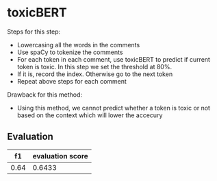 # toxicBERT

Steps for this step:
* Lowercasing all the words in the comments
* Use spaCy to tokenize the comments
* For each token in each comment, use toxicBERT to predict if current token is toxic. In this step we set the threshold at 80%.
* If it is, record the index. Otherwise go to the next token
* Repeat above steps for each comment

Drawback for this method:
* Using this method, we cannot predict whether a token is toxic or not based on the context which will lower the accecury

## Evaluation
| f1 | evaluation score |
| -- | -- |
| 0.64 | 0.6433 |